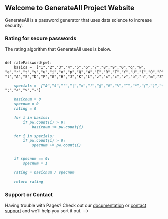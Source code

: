 ## Welcome to GenerateAll Project Website

GenerateAll is a password generator that uses data science to increase security.

### Rating for secure passwords

The rating algorithm that GenerateAll uses is below.
```markdown

def ratePassword(pw):
    basics =  ["1","2","3","4","5","6","7","8","9","0","q","w",
"e","r","t","y","u","i","o","p","Q","W","E","R","T","Y","U","I","O","P","a","s","d","f","g","h","j","k",
"l","A","S","D","F","G","H","J","K","L","z","x","c","v","b","n","m","Z","X","C","V","B","N","M"]

    specials =  ["&","$","'","|","=","!","@","#","%","^","*","(",")","+","[","]","{","}","?","/","~",":",
";","<",">","~"]

    basicnum = 0
    specnum = 0
    rating = 0

    for i in basics:
        if pw.count(i) > 0:
            basicnum += pw.count(i)

    for i in specials:
        if pw.count(i) > 0:
            specnum += pw.count(i)


    if specnum == 0:
        specnum = 1

    rating = basicnum / specnum
    
    return rating
```

<!--
### Jekyll Themes

Your Pages site will use the layout and styles from the Jekyll theme you have selected in your [repository settings](https://github.com/batuhangonenc/generate-all/settings). The name of this theme is saved in the Jekyll `_config.yml` configuration file.
-->
### Support or Contact

Having trouble with Pages? Check out our [documentation](https://docs.github.com/categories/github-pages-basics/) or [contact support](https://github.com/contact) and we’ll help you sort it out.
-->
